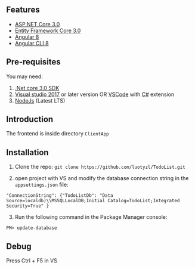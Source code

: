 ## Features

- [ASP.NET Core 3.0](http://www.dot.net/)
- [Entity Framework Core 3.0](https://docs.efproject.net/en/latest/)
- [Angular 8](https://angular.io/)
- [Angular CLI 8](https://cli.angular.io/)

## Pre-requisites

You may need:
1. [.Net core 3.0 SDK](https://www.microsoft.com/net/core#windows)
2. [Visual studio 2017](https://www.visualstudio.com/) or later version OR [VSCode](https://code.visualstudio.com/) with [C#](https://marketplace.visualstudio.com/items?itemName=ms-vscode.csharp) extension
3. [NodeJs](https://nodejs.org/en/) (Latest LTS)

## Introduction


The frontend is inside directory `ClientApp`

## Installation

1. Clone the repo:
`git clone https://github.com/luotyzl/TodoList.git`

2. open project with VS and modify the database connection string in the `appsettings.json` file:

`"ConnectionString": {"TodoListDb": "Data Source=localdb)\\MSSQLLocalDB;Initial Catalog=TodoList;Integrated Security=True" }`

3. Run the following command in the Package Manager console:

`PM> update-database`

## Debug

Press Ctrl + F5 in VS